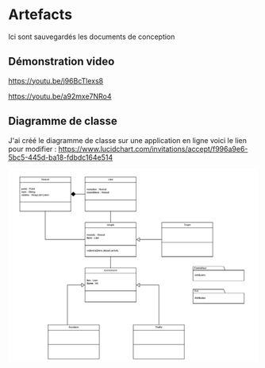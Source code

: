 # Artefacts
Ici sont sauvegardés les documents de conception

## Démonstration video

https://youtu.be/j96BcTlexs8

https://youtu.be/a92mxe7NRo4

## Diagramme de classe
J'ai créé le diagramme de classe sur une application en ligne voici le lien pour modifier : 
https://www.lucidchart.com/invitations/accept/f996a9e6-5bc5-445d-ba18-fdbdc164e514

![Alt text](diagrammeClasse.png?raw=true "DiagrammeClasse")
